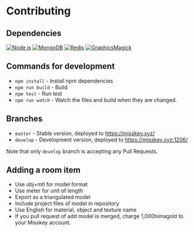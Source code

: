 # Contributing

## Dependencies
[![Node.js](https://img.shields.io/badge/Node.js-0.12.0-blue.svg)](https://nodejs.org)
[![MongoDB](https://img.shields.io/badge/MongoDB-2.6.9-blue.svg)](https://www.mongodb.org)
[![Redis](https://img.shields.io/badge/Redis-2.8.19-blue.svg)](http://redis.io)
[![GraphicsMagick](https://img.shields.io/badge/GraphicsMagick-1.3.20-blue.svg)](http://www.graphicsmagick.org)

## Commands for development
* `npm install` - Install npm dependencies
* `npm run build` - Build
* `npm test` - Run test
* `npm run watch` - Watch the files and build when they are changed.

## Branches
* `master` - Stable version, deployed to https://misskey.xyz/
* `develop` - Development version, deployed to https://misskey.xyz:1206/

Note that only `develop` branch is accepting any Pull Requests.

## Adding a room item
* Use obj+mtl for model format
* Use meter for unit of length
* Export as a triangulated model
* Include project files of model in repository
* Use English for material, object and texture name
* If you pull request of add model is merged, charge 1,000himagold to your Misskey account.
